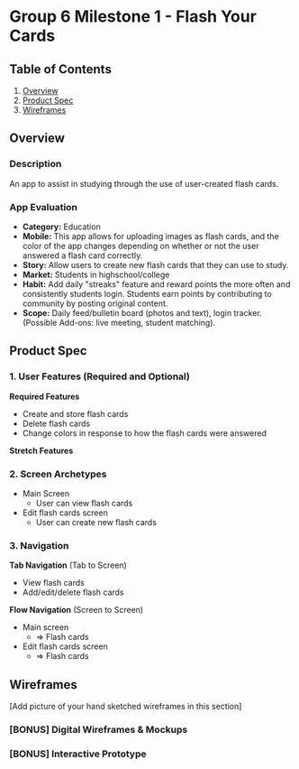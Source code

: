 # Group 6 Milestone 1 - Flash Your Cards

## Table of Contents

1. [Overview](#Overview)
1. [Product Spec](#Product-Spec)
1. [Wireframes](#Wireframes)

## Overview

### Description

An app to assist in studying through the use of user-created flash cards.

### App Evaluation

- **Category:** Education
- **Mobile:** This app allows for uploading images as flash cards, and the color of the app changes depending on whether or not the user answered a flash card correctly.
- **Story:** Allow users to create new flash cards that they can use to study.
- **Market:** Students in highschool/college
- **Habit:** Add daily "streaks" feature and reward points the more often and consistently students login. Students earn points by contributing to community by posting original content.
- **Scope:** Daily feed/bulletin board (photos and text), login tracker. (Possible Add-ons: live meeting, student matching).

## Product Spec

### 1. User Features (Required and Optional)

**Required Features**

* Create and store flash cards
* Delete flash cards
* Change colors in response to how the flash cards were answered

**Stretch Features**

### 2. Screen Archetypes

- Main Screen
  - User can view flash cards
- Edit flash cards screen
  - User can create new flash cards

### 3. Navigation

**Tab Navigation** (Tab to Screen)

* View flash cards
* Add/edit/delete flash cards

**Flow Navigation** (Screen to Screen)

- Main screen
  - => Flash cards
- Edit flash cards screen
  - => Flash cards

## Wireframes

[Add picture of your hand sketched wireframes in this section]
<!--<img src="https://i.imgur.com/cb9GAus.jpg" width=600>-->

### [BONUS] Digital Wireframes & Mockups

### [BONUS] Interactive Prototype
